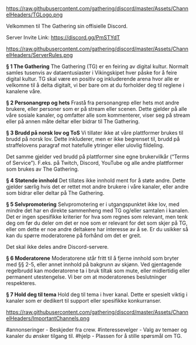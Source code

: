 https://raw.githubusercontent.com/gathering/discord/master/Assets/ChannelHeaders/TGLogo.png

Velkommen til The Gathering sin offisielle Discord.

Server Invite Link: https://discord.gg/PmSTYdT

https://raw.githubusercontent.com/gathering/discord/master/Assets/ChannelHeaders/ServerRules.png

**§ 1 The Gathering**
The Gathering (TG) er en feiring av digital kultur. Normalt samles tusenvis av dataentusiaster i Vikingskipet hver påske for å feire digital kultur. TG skal være en positiv og inkluderende arena hvor alle er velkomne til å delta digitalt, vi ber bare om at du forholder deg til reglene i kanalene våre. 

**§ 2 Personangrep og hets**
Frastå fra personangrep eller hets mot andre brukere, eller personer som er på stream eller scenen. Dette gjelder på alle våre sosiale kanaler, og omfatter alle som kommenterer, viser seg på stream eller på annen måte deltar eller bidrar til The Gathering. 

**§ 3 Brudd på norsk lov og ToS**
Vi tillater ikke at våre plattformer brukes til brudd på norsk lov. Dette inkluderer, men er ikke begrenset til, brudd på straffelovens paragraf mot hatefulle ytringer eller ulovlig fildeling. 

Det samme gjelder ved brudd på plattformer sine egne brukervilkår (“Terms of Service”). F.eks. på Twitch, Discord, YouTube og alle andre plattformer som brukes av The Gathering.

**§ 4 Støtende innhold**
Det tillates ikke innhold ment for å støte andre. Dette gjelder særlig hvis det er rettet mot andre brukere i våre kanaler, eller andre som bidrar eller deltar på The Gathering. 

**§ 5 Selvpromotering**
Selvpromotering er i utgangspunktet ikke lov, med mindre det har en direkte sammenheng med TG og/eller samtalen i kanalen. Det er ingen spesifikke kriterier for hva som regnes som relevant, men tenk deg om før du deler om det er noe som er relevant for det som skjer på TG, eller om dette er noe andre deltakere har interesse av å se. Er du usikker så kan du spørre moderatorene på forhånd om det er greit. 

Det skal ikke deles andre Discord-servere. 

**§ 6 Moderatorene**
Moderatorene står fritt til å fjerne innhold som bryter med §§ 2-5, eller annet innhold på bakgrunn av skjønn. Ved gjentagende regelbrudd kan moderatorene ta i bruk tiltak som mute, eller midlertidig eller permanent utestengelse. Vi ber om at moderatorenes beslutninger respekteres. 

**§ 7 Hold deg til tema**
Hold deg til tema i hver kanal. Dette er spesielt viktig i kanaler som er dedikert til support eller spesifikke konkurranser.

https://raw.githubusercontent.com/gathering/discord/master/Assets/ChannelHeaders/ImportantChannels.png

#annonseringer - Beskjeder fra crew.
#interessevelger - Valg av temaer og kanaler du ønsker tilgang til.
#hjelp - Plassen for å stille spørsmål om TG.
